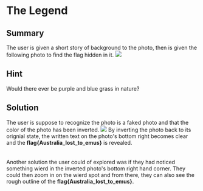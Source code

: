 <h1>The Legend</h1>
<h2>Summary</h2>
The user is given a short story of background to the photo, then is given the following photo to find the flag hidden in it.
<img src="images/GhostlyEmu.png">
<h2>Hint</h2>
Would there ever be purple and blue grass in nature?
<h2>Solution</h2>
The user is suppose to recognize the photo is a faked photo and that the color of the photo has been inverted.
<img src="images/TheEmu.png">
By inverting the photo back to its orignial state, the written text on the photo's bottom right becomes clear and the <b>flag{Australia_lost_to_emus}</b> is revealed.
<br>
<br>
<br>
Another solution the user could of explored was if they had noticed something wierd in the inverted photo's bottom right hand corner. They could then zoom in on the wierd spot and from there, they can also see the rough outline of the <b>flag{Australia_lost_to_emus}</b>.
